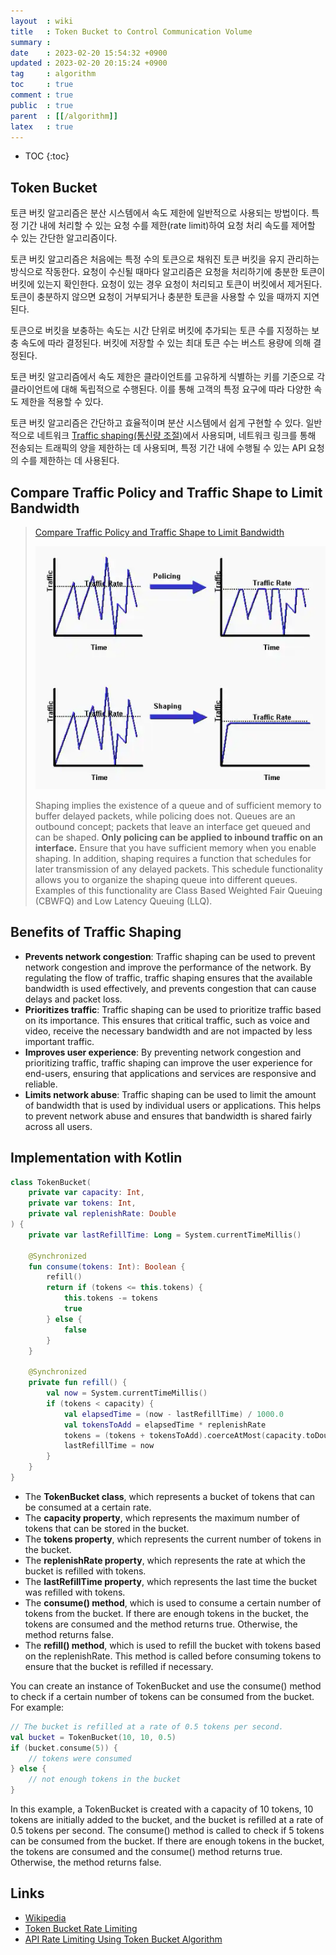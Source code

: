```yaml
---
layout  : wiki
title   : Token Bucket to Control Communication Volume
summary : 
date    : 2023-02-20 15:54:32 +0900
updated : 2023-02-20 20:15:24 +0900
tag     : algorithm
toc     : true
comment : true
public  : true
parent  : [[/algorithm]]
latex   : true
---
```

* TOC
{:toc}

## Token Bucket

토큰 버킷 알고리즘은 분산 시스템에서 속도 제한에 일반적으로 사용되는 방법이다. 특정 기간 내에 처리할 수 있는 요청 수를 제한(rate limit)하여 요청 처리 속도를 제어할 수 있는 간단한 알고리즘이다.

토큰 버킷 알고리즘은 처음에는 특정 수의 토큰으로 채워진 토큰 버킷을 유지 관리하는 방식으로 작동한다. 요청이 수신될 때마다 알고리즘은 요청을 처리하기에 충분한 토큰이 버킷에 있는지 확인한다. 요청이 있는 경우 요청이 처리되고 토큰이 버킷에서 제거된다. 토큰이 충분하지 않으면 요청이 거부되거나 충분한 토큰을 사용할 수 있을 때까지 지연된다.

토큰으로 버킷을 보충하는 속도는 시간 단위로 버킷에 추가되는 토큰 수를 지정하는 보충 속도에 따라 결정된다. 버킷에 저장할 수 있는 최대 토큰 수는 버스트 용량에 의해 결정된다.

토큰 버킷 알고리즘에서 속도 제한은 클라이언트를 고유하게 식별하는 키를 기준으로 각 클라이언트에 대해 독립적으로 수행된다. 이를 통해 고객의 특정 요구에 따라 다양한 속도 제한을 적용할 수 있다.

토큰 버킷 알고리즘은 간단하고 효율적이며 분산 시스템에서 쉽게 구현할 수 있다. 일반적으로 네트워크 [Traffic shaping(통신량 조절)](https://en.wikipedia.org/wiki/Traffic_shaping)에서 사용되며, 네트워크 링크를 통해 전송되는 트래픽의 양을 제한하는 데 사용되며, 특정 기간 내에 수행될 수 있는 API 요청의 수를 제한하는 데 사용된다.

## Compare Traffic Policy and Traffic Shape to Limit Bandwidth

> [Compare Traffic Policy and Traffic Shape to Limit Bandwidth](https://www.cisco.com/c/en/us/support/docs/quality-of-service-qos/qos-policing/19645-policevsshape.html)
> 
> ![](/resource/wiki/algorithm-token-bucket/traffic.png)
> 
> Shaping implies the existence of a queue and of sufficient memory to buffer delayed packets, while policing does not. Queues are an outbound concept; packets that leave an interface get queued and can be shaped. __Only policing can be applied to inbound traffic on an interface.__ Ensure that you have sufficient memory when you enable shaping. In addition, shaping requires a function that schedules for later transmission of any delayed packets. This schedule functionality allows you to organize the shaping queue into different queues. Examples of this functionality are Class Based Weighted Fair Queuing (CBWFQ) and Low Latency Queuing (LLQ).

## Benefits of Traffic Shaping

- __Prevents network congestion__: Traffic shaping can be used to prevent network congestion and improve the performance of the network. By regulating the flow of traffic, traffic shaping ensures that the available bandwidth is used effectively, and prevents congestion that can cause delays and packet loss.
- __Prioritizes traffic__: Traffic shaping can be used to prioritize traffic based on its importance. This ensures that critical traffic, such as voice and video, receive the necessary bandwidth and are not impacted by less important traffic.
- __Improves user experience__: By preventing network congestion and prioritizing traffic, traffic shaping can improve the user experience for end-users, ensuring that applications and services are responsive and reliable.
- __Limits network abuse__: Traffic shaping can be used to limit the amount of bandwidth that is used by individual users or applications. This helps to prevent network abuse and ensures that bandwidth is shared fairly across all users.

## Implementation with Kotlin

```kotlin
class TokenBucket(
    private var capacity: Int,
    private var tokens: Int,
    private val replenishRate: Double
) {
    private var lastRefillTime: Long = System.currentTimeMillis()

    @Synchronized
    fun consume(tokens: Int): Boolean {
        refill()
        return if (tokens <= this.tokens) {
            this.tokens -= tokens
            true
        } else {
            false
        }
    }

    @Synchronized
    private fun refill() {
        val now = System.currentTimeMillis()
        if (tokens < capacity) {
            val elapsedTime = (now - lastRefillTime) / 1000.0
            val tokensToAdd = elapsedTime * replenishRate
            tokens = (tokens + tokensToAdd).coerceAtMost(capacity.toDouble()).toInt()
            lastRefillTime = now
        }
    }
}
```

- The __TokenBucket class__, which represents a bucket of tokens that can be consumed at a certain rate.
- The __capacity property__, which represents the maximum number of tokens that can be stored in the bucket.
- The __tokens property__, which represents the current number of tokens in the bucket.
- The __replenishRate property__, which represents the rate at which the bucket is refilled with tokens.
- The __lastRefillTime property__, which represents the last time the bucket was refilled with tokens.
- The __consume() method__, which is used to consume a certain number of tokens from the bucket. If there are enough tokens in the bucket, the tokens are consumed and the method returns true. Otherwise, the method returns false.
- The __refill() method__, which is used to refill the bucket with tokens based on the replenishRate. This method is called before consuming tokens to ensure that the bucket is refilled if necessary.

You can create an instance of TokenBucket and use the consume() method to check if a certain number of tokens can be consumed from the bucket. For example:

```kotlin
// The bucket is refilled at a rate of 0.5 tokens per second. 
val bucket = TokenBucket(10, 10, 0.5)
if (bucket.consume(5)) {
    // tokens were consumed
} else {
    // not enough tokens in the bucket
}
```

In this example, a TokenBucket is created with a capacity of 10 tokens, 10 tokens are initially added to the bucket, and the bucket is refilled at a rate of 0.5 tokens per second. The consume() method is called to check if 5 tokens can be consumed from the bucket. If there are enough tokens in the bucket, the tokens are consumed and the consume() method returns true. Otherwise, the method returns false.

## Links

- [Wikipedia](https://en.wikipedia.org/wiki/Token_bucket)
- [Token Bucket Rate Limiting](https://intronetworks.cs.luc.edu/current/html/tokenbucket.html)
- [API Rate Limiting Using Token Bucket Algorithm](https://www.linkedin.com/pulse/api-rate-limiting-using-token-bucket-algorithm-siddharth-patnaik/)